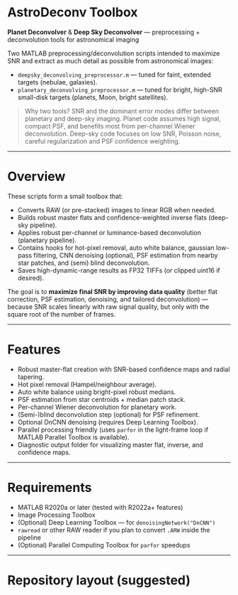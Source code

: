 # AstroDeconv Toolbox
**Planet Deconvolver** & **Deep Sky Deconvolver** — preprocessing + deconvolution tools for astronomical imaging

Two MATLAB preprocessing/deconvolution scripts intended to maximize SNR and extract as much detail as possible from astronomical images:

- `deepsky_deconvolving_preprocessor.m` — tuned for faint, extended targets (nebulae, galaxies).
- `planetary_deconvolving_preprocessor.m` — tuned for bright, high-SNR small-disk targets (planets, Moon, bright satellites).

> Why two tools? SNR and the dominant error modes differ between planetary and deep-sky imaging. Planet code assumes high signal, compact PSF, and benefits most from per-channel Wiener deconvolution. Deep-sky code focuses on low SNR, Poisson noise, careful regularization and PSF confidence weighting.

---

# Overview
These scripts form a small toolbox that:

- Converts RAW (or pre-stacked) images to linear RGB when needed.
- Builds robust master flats and confidence-weighted inverse flats (deep-sky pipeline).
- Applies robust per-channel or luminance-based deconvolution (planetary pipeline).
- Contains hooks for hot-pixel removal, auto white balance, gaussian low-pass filtering, CNN denoising (optional), PSF estimation from nearby star patches, and (semi) blind deconvolution.
- Saves high-dynamic-range results as FP32 TIFFs (or clipped uint16 if desired).

The goal is to **maximize final SNR by improving data quality** (better flat correction, PSF estimation, denoising, and tailored deconvolution) — because SNR scales linearly with raw signal quality, but only with the square root of the number of frames.

---

# Features
- Robust master-flat creation with SNR-based confidence maps and radial tapering.
- Hot pixel removal (Hampel/neighbour average).
- Auto white balance using bright-pixel robust medians.
- PSF estimation from star centroids + median patch stack.
- Per-channel Wiener deconvolution for planetary work.
- (Semi-)blind deconvolution step (optional) for PSF refinement.
- Optional DnCNN denoising (requires Deep Learning Toolbox).
- Parallel processing friendly (uses `parfor` in the light-frame loop if MATLAB Parallel Toolbox is available).
- Diagnostic output folder for visualizing master flat, inverse, and confidence maps.

---

# Requirements
- MATLAB R2020a or later (tested with R2022a+ features)
- Image Processing Toolbox
- (Optional) Deep Learning Toolbox — for `denoisingNetwork("DnCNN")`
- `rawread` or other RAW reader if you plan to convert `.ARW` inside the pipeline
- (Optional) Parallel Computing Toolbox for `parfor` speedups

---

# Repository layout (suggested)
